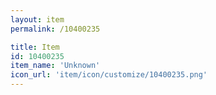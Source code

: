 ```yaml
---
layout: item
permalink: /10400235

title: Item
id: 10400235
item_name: 'Unknown'
icon_url: 'item/icon/customize/10400235.png'
---
```

